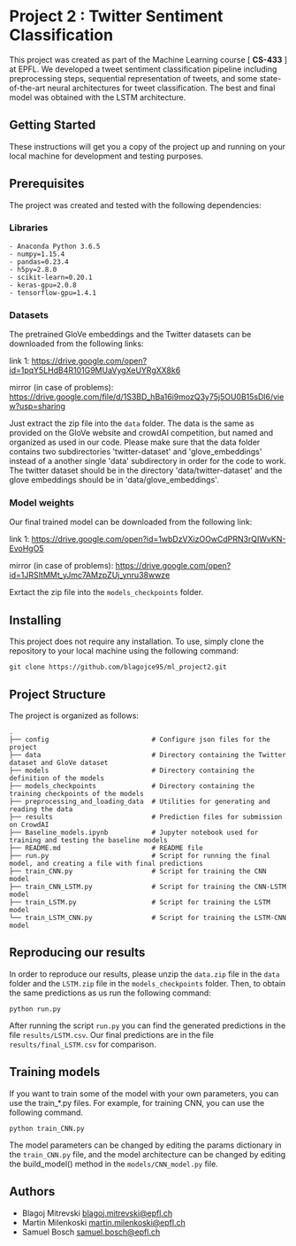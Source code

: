 # Project 2 : Twitter Sentiment Classification

This project was created as part of the Machine Learning course [ **CS-433** ] at EPFL. We developed a tweet sentiment classification pipeline including preprocessing steps, sequential representation of tweets, and some state-of-the-art neural architectures for tweet classification. The best and final model was obtained with the LSTM architecture. 

## Getting Started

These instructions will get you a copy of the project up and running on your local machine for development and testing purposes.

## Prerequisites
The project was created and tested with the following dependencies:

### Libraries
```
- Anaconda Python 3.6.5
- numpy=1.15.4
- pandas=0.23.4
- h5py=2.8.0
- scikit-learn=0.20.1
- keras-gpu=2.0.8
- tensorflow-gpu=1.4.1
```

### Datasets
The pretrained GloVe embeddings and the Twitter datasets can be downloaded from the following links:

link 1: https://drive.google.com/open?id=1pqY5LHdB4R101G9MUaVygXeUYRgXX8k6

mirror (in case of problems): https://drive.google.com/file/d/1S3BD_hBa16i9mozQ3y75j5OU0B15sDl6/view?usp=sharing

Just extract the zip file into the `data` folder. The data is the same as provided on the GloVe website and crowdAI competition, but named and organized as used in our code. Please make sure that the data folder contains two subdirectories 'twitter-dataset' and 'glove_embeddings' instead of a another single 'data' subdirectory in order for the code to work. The twitter dataset should be in the directory 'data/twitter-dataset' and the glove embeddings should be in 'data/glove_embeddings'.

### Model weights
Our final trained model can be downloaded from the following link:

link 1: https://drive.google.com/open?id=1wbDzVXizOOwCdPRN3rQIWvKN-EvoHgO5

mirror (in case of problems): https://drive.google.com/open?id=1JRSItMMt_yJmc7AMzpZUj_ynru38wwze

Exrtact the zip file into the `models_checkpoints` folder.


## Installing

This project does not require any installation. To use, simply clone the repository to your local machine using the following command:

```
git clone https://github.com/blagojce95/ml_project2.git
```

## Project Structure
The project is organized as follows:

    .
    ├── config                          # Configure json files for the project
    ├── data                            # Directory containing the Twitter dataset and GloVe dataset
    ├── models                          # Directory containing the definition of the models
    ├── models_checkpoints              # Directory containing the training checkpoints of the models
    ├── preprocessing_and_loading_data  # Utilities for generating and reading the data
    ├── results                         # Prediction files for submission on CrowdAI
    ├── Baseline_models.ipynb           # Jupyter notebook used for training and testing the baseline models
    ├── README.md                       # README file
    ├── run.py                          # Script for running the final model, and creating a file with final predictions
    ├── train_CNN.py                    # Script for training the CNN model
    ├── train_CNN_LSTM.py               # Script for training the CNN-LSTM model
    ├── train_LSTM.py                   # Script for training the LSTM model
    └── train_LSTM_CNN.py               # Script for training the LSTM-CNN model
    
## Reproducing our results

In order to reproduce our results, please unzip the `data.zip` file in the `data` folder and the `LSTM.zip` file in the `models_checkpoints` folder. Then, to obtain the same predictions as us run the following command:

``` 
python run.py
```

After running the script `run.py` you can find the generated predictions in the file `results/LSTM.csv`. Our final predictions are in the file `results/final_LSTM.csv` for comparison.

## Training models

If you want to train some of the model with your own parameters, you can use the train_\*.py files. For example, for training CNN, you can use the following command. 

```
python train_CNN.py
```

The model parameters can be changed by editing the params dictionary in the `train_CNN.py` file, and the model architecture can be changed by editing the build_model() method in the `models/CNN_model.py` file.

## Authors

* Blagoj Mitrevski      blagoj.mitrevski@epfl.ch
* Martin Milenkoski     martin.milenkoski@epfl.ch
* Samuel Bosch          samuel.bosch@epfl.ch
